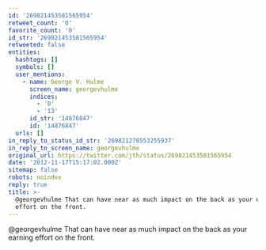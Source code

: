 ```yaml
---
id: '269821453581565954'
retweet_count: '0'
favorite_count: '0'
id_str: '269821453581565954'
retweeted: false
entities:
  hashtags: []
  symbols: []
  user_mentions:
    - name: George V. Hulme
      screen_name: georgevhulme
      indices:
        - '0'
        - '13'
      id_str: '14876847'
      id: '14876847'
  urls: []
in_reply_to_status_id_str: '269821278553255937'
in_reply_to_screen_name: georgevhulme
original_url: https://twitter.com/jth/status/269821453581565954
date: '2012-11-17T15:17:02.000Z'
sitemap: false
robots: noindex
reply: true
title: >-
  @georgevhulme That can have near as much impact on the back as your earning
  effort on the front.
---
```


@georgevhulme That can have near as much impact on the back as your earning effort on the front.